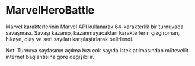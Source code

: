 # MarvelHeroBattle
Marvel karakterlerinin Marvel API kullanarak 64-karakterlik bir turnuvada savaşması.
Savaşı kazanıp, kazanmayacakları karakterlerin çizgiroman, hikaye, olay ve seri sayıları karşılaştırlarak belirlendi.

Not: Turnuva sayfasının açılma hızı çok sayıda istek atılmasından mütevellit internet bağlantısına göre değişibilir.
